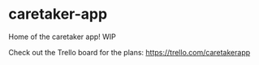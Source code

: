# caretaker-app

Home of the caretaker app! WIP

Check out the Trello board for the plans: https://trello.com/caretakerapp
